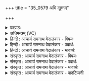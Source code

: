 +++
title = "35_0579 अभि द्युम्नम्"

+++
<details><summary>पदपाठः</summary>

अ꣣भि꣢। द्यु꣣म्न꣢म्। बृ꣣ह꣢त्। य꣡शः꣢꣯। इ꣡षः꣢꣯। प꣣ते। दिदीहि꣢। दे꣣व। देवयु꣢म्। वि। को꣡श꣢꣯म्। म꣣ध्यम꣢म्। यु꣣व। ५७९।
</details>

<details><summary>अधिमन्त्रम् (VC)</summary>

- पवमानः सोमः
- ऊर्ध्वसद्मा आङ्गिरसः
- ककुप्
- ऋषभः
- पावमानं काण्डम्
</details>

<details><summary>हिन्दी : आचार्य रामनाथ वेदालंकार - विषयः</summary>

अगले मन्त्र में पुनः वही विषय है।
</details>

<details><summary>हिन्दी : आचार्य रामनाथ वेदालंकार - पदार्थः</summary>

पदार्थान्वयभाषाः -  हे (इषः पते) अन्न, रस, धन, बल, विज्ञान आदि के स्वामी सोम परमात्मन् ! आप (द्युम्नम्) तेज को और (बृहद् यशः) महान् यश को (अभि) हमें प्राप्त कराइये। हे (देव) दान करने, चमकने, चमकाने आदि दिव्य कर्मों से युक्त भगवन् ! आप (देवयुम्) दिव्य गुणों के अभिलाषी मुझे (दिदीहि) दिव्य गुणों से प्रकाशित कर दीजिए। मेरे (मध्यमम्) मध्यम (कोशम्) कोश को, अर्थात् मध्यस्थ मनोमय कोश को (वि युव) खोल दीजिए, जिससे उपरले विज्ञानमय तथा आनन्दमय कोश में पहुँच सकूँ ॥२॥
</details>

<details><summary>हिन्दी : आचार्य रामनाथ वेदालंकार - भावार्थः</summary>

भावार्थभाषाः -  जैसे मेघरूप मध्यम कोश के खुलने से ही ऊपर का सूर्यप्रकाश प्राप्त हो सकता है, वैसे ही कोशों में मध्यस्थ मनोमय कोश के खुलने से ही विज्ञानमय और आनन्दमय कोश की विपुल समृद्धि प्राप्त की जा सकती है, अन्यथा योग का साधक मनोमय भूमिका में ही रमता रहता है ॥२॥
</details>

<details><summary>संस्कृत : आचार्य रामनाथ वेदालंकार - विषयः</summary>

पुनस्तमेव विषयमाह।
</details>

<details><summary>संस्कृत : आचार्य रामनाथ वेदालंकार - पदार्थः</summary>

पदार्थान्वयभाषाः -  हे (इषः पते) अन्नरसधनबलविज्ञानादीनाम् अधिपते सोम परमात्मन् ! त्वम् (द्युम्नम्) तेजः। द्युम्नं द्योततेः। निरु० ५।५। (बृहद् यशः) महतीं कीर्तिं च (अभि) अस्मान् अभिप्रापय। उपसर्गश्रुतेर्योग्यक्रियाध्याहारः। हे (देव) दानदीपनद्योतनादिदिव्यकर्मन् भगवन् ! त्वम् (देवयुम्) दिव्यगुणान् कामयमानं माम्। देवान् आत्मनः कामयते इति देवयुः। क्यचि ‘क्याच्छन्दसि। अ० ३।२।१७०’ इति उ प्रत्ययः। (दिदीहि) दिव्यगुणैः प्रकाशय। दीदयतिः ज्वलतिकर्मा। निघं० १।१६। किञ्च, (मध्यमम्) मध्यस्थम् (कोशम्) मनोमयरूपम् (वि युव) वियोजय, समुद्घाटय। येन तत उपरितनं विज्ञानमयमानन्दमयं च कोशमारोढुं प्रभवेयम् ॥२॥
</details>

<details><summary>संस्कृत : आचार्य रामनाथ वेदालंकार - भावार्थः</summary>

भावार्थभाषाः -  यथा मेघरूपस्य मध्यमकोशस्यापावरणेनैव ऊर्ध्वस्थः सूर्यप्रकाशः प्राप्तुं शक्यते, तथैव मध्यस्थस्य मनोमयकोशस्यापावृत्त्यैव विज्ञानमयस्याऽऽनन्दमयस्य च कोशस्य विपुला समृद्धिरधिगन्तुं पार्यते, अन्यथा योगसाधको मनोमयभूमिकास्वेव रममाणस्तिष्ठति ॥२॥
</details>

<details><summary>संस्कृत : आचार्य रामनाथ वेदालंकार - पादटिप्पनी</summary>

टिप्पणी:   १. ऋ० ९।१०८।९ ‘देवयुम्’ इत्यत्र ‘देवयुः’ इति पाठः। साम० १०११।
</details>